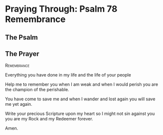 # Praying Through: Psalm 78 Remembrance

## The Psalm

## The Prayer

<div style="font-variant: small-caps;">
Remembrance
</div>


Everything you have done
  in my life
  and the life of your people

Help me
  to remember you
  when I am weak
  and when I would perish
  you are the champion
  of the perishable.

You have come to save me
  and when I wander
  and lost again
  you will save me
  yet again.

Write your precious Scripture
  upon my heart
  so I might not sin
  against you
  you are my Rock and my Redeemer
  forever.

Amen.
